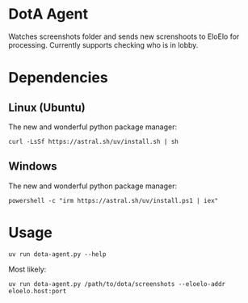 # DotA Agent

Watches screenshots folder and sends new screnshoots to EloElo for processing. Currently supports checking who is in lobby.

# Dependencies

## Linux (Ubuntu)

The new and wonderful python package manager:
```
curl -LsSf https://astral.sh/uv/install.sh | sh
```

## Windows

The new and wonderful python package manager:
```
powershell -c "irm https://astral.sh/uv/install.ps1 | iex"
```

# Usage

```
uv run dota-agent.py --help
```

Most likely:

```
uv run dota-agent.py /path/to/dota/screenshots --eloelo-addr eloelo.host:port
```